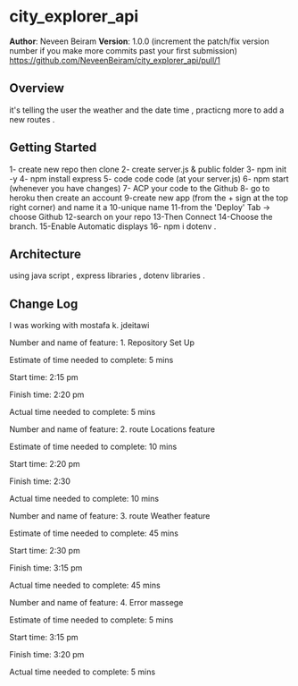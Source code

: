 # city_explorer_api


**Author**: Neveen Beiram
**Version**: 1.0.0 (increment the patch/fix version number if you make more commits past your first submission)
https://github.com/NeveenBeiram/city_explorer_api/pull/1

## Overview
<!-- Provide a high level overview of what this application is and why you are building it, beyond the fact that it's an assignment for this class. (i.e. What's your problem domain?) -->

it's telling the user the weather and the date time , practicng more to add a new routes . 

## Getting Started
<!-- What are the steps that a user must take in order to build this app on their own machine and get it running? -->

1- create new repo then clone
2- create server.js & public folder
3- npm init -y
4- npm install express
5- code code code (at your server.js)
6- npm start (whenever you have changes)
7- ACP your code to the Github
8- go to heroku then create an account
9-create new app (from the + sign at the top right corner) and name it a 10-unique name
11-from the 'Deploy' Tab -> choose Github
12-search on your repo
13-Then Connect
14-Choose the branch.
15-Enable Automatic displays
16- npm i dotenv .


## Architecture
<!-- Provide a detailed description of the application design. What technologies (languages, libraries, etc) you're using, and any other relevant design information. -->


using java script ,  express libraries , dotenv libraries . 

## Change Log
<!-- Use this area to document the iterative changes made to your application as each feature is successfully implemented. Use time stamps. Here's an examples:

01-01-2001 4:59pm - Application now has a fully-functional express server, with a GET route for the location resource.


look down for every feature Estimate ..

## Credits and Collaborations
<!-- Give credit (and a link) to other people or resources that helped you build this application. -->

 I was working with mostafa k. jdeitawi  



Number and name of feature: 1. Repository Set Up


Estimate of time needed to complete: 5 mins

Start time: 2:15 pm

Finish time: 2:20 pm

Actual time needed to complete: 5 mins



Number and name of feature: 2. route Locations feature 

Estimate of time needed to complete: 10 mins

Start time: 2:20 pm

Finish time: 2:30

Actual time needed to complete: 10 mins



Number and name of feature: 3. route Weather feature 

Estimate of time needed to complete: 45 mins

Start time: 2:30 pm

Finish time: 3:15 pm

Actual time needed to complete: 45 mins 



Number and name of feature: 4. Error massege  

Estimate of time needed to complete: 5 mins

Start time: 3:15 pm

Finish time: 3:20 pm

Actual time needed to complete: 5 mins 